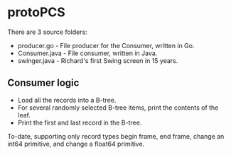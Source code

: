 # protoPCS

There are 3 source folders:
* producer.go - File producer for the Consumer, written in Go.
* Consumer.java - File consumer, written in Java.
* swinger.java - Richard's first Swing screen in 15 years.

## Consumer logic

* Load all the records into a B-tree.
* For several randomly selected B-tree items, print the contents of the leaf.
* Print the first and last record in the B-tree.

To-date, supporting only record types begin frame, end frame, change an int64 primitive, and change a float64 primitive.
